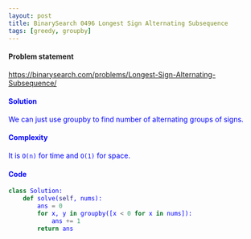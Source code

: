 ```yaml
---
layout: post
title: BinarySearch 0496 Longest Sign Alternating Subsequence
tags: [greedy, groupby]
---
```


#### Problem statement

<a href="https://binarysearch.com/problems/Longest-Sign-Alternating-Subsequence/"> <font color = blue>https://binarysearch.com/problems/Longest-Sign-Alternating-Subsequence/

#### Solution
We can just use groupby to find number of alternating groups of signs.

#### Complexity
It is `O(n)` for time and `O(1)` for space.

#### Code
```python
class Solution:
    def solve(self, nums):
        ans = 0
        for x, y in groupby([x < 0 for x in nums]):
            ans += 1
        return ans
```
